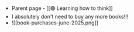 - Parent page - [[🟣 Learning how to think]]
- I absolutely don't need to buy any more books!!!
- ![[book-purchases-june-2025.png]]